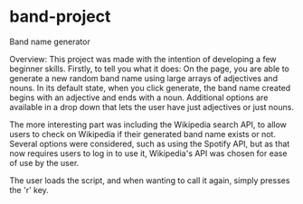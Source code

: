 # band-project
Band name generator

Overview:
This project was made with the intention of developing a few beginner skills. Firstly, to tell you what it does:
On the page, you are able to generate a new random band name using large arrays of adjectives and nouns. In its default state, when you click generate, the band name created begins with an adjective and ends with a noun. Additional options are available in a drop down that lets the user have just adjectives or just nouns.

The more interesting part was including the Wikipedia search API, to allow users to check on Wikipedia if their generated band name exists or not. Several options were considered, such as using the Spotify API, but as that now requires users to log in to use it, Wikipedia's API was chosen for ease of use by the user.

The user loads the script, and when wanting to call it again, simply presses the 'r' key.
